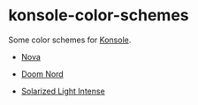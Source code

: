 # konsole-color-schemes

Some color schemes for [Konsole](https://konsole.kde.org/).

* [Nova](https://trevordmiller.com/projects/nova/)

* [Doom Nord](https://github.com/hlissner/emacs-doom-themes/tree/screenshots#doom-nord)

* [Solarized Light Intense](https://ethanschoonover.com/solarized/)
